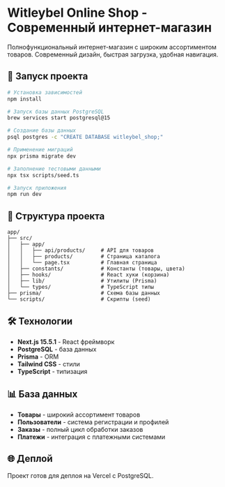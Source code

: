 # Witleybel Online Shop - Современный интернет-магазин

Полнофункциональный интернет-магазин с широким ассортиментом товаров. Современный дизайн, быстрая загрузка, удобная навигация.

## 🚀 Запуск проекта

```bash
# Установка зависимостей
npm install

# Запуск базы данных PostgreSQL
brew services start postgresql@15

# Создание базы данных
psql postgres -c "CREATE DATABASE witleybel_shop;"

# Применение миграций
npx prisma migrate dev

# Заполнение тестовыми данными
npx tsx scripts/seed.ts

# Запуск приложения
npm run dev
```

## 📁 Структура проекта

```
app/
├── src/
│   ├── app/
│   │   ├── api/products/     # API для товаров
│   │   ├── products/         # Страница каталога
│   │   └── page.tsx          # Главная страница
│   ├── constants/            # Константы (товары, цвета)
│   ├── hooks/                # React хуки (корзина)
│   ├── lib/                  # Утилиты (Prisma)
│   └── types/                # TypeScript типы
├── prisma/                   # Схема базы данных
└── scripts/                  # Скрипты (seed)
```

## 🛠 Технологии

- **Next.js 15.5.1** - React фреймворк
- **PostgreSQL** - база данных
- **Prisma** - ORM
- **Tailwind CSS** - стили
- **TypeScript** - типизация

## 📊 База данных

- **Товары** - широкий ассортимент товаров
- **Пользователи** - система регистрации и профилей
- **Заказы** - полный цикл обработки заказов
- **Платежи** - интеграция с платежными системами

## 🌐 Деплой

Проект готов для деплоя на Vercel с PostgreSQL.

